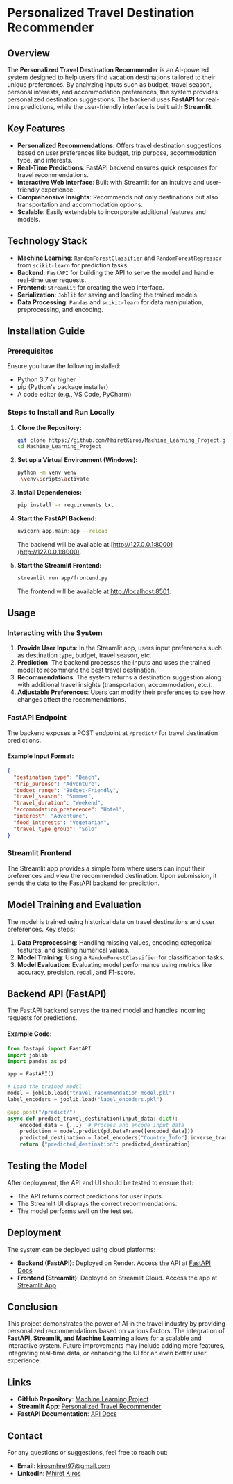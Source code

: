 # Personalized Travel Destination Recommender

## Overview
The **Personalized Travel Destination Recommender** is an AI-powered system designed to help users find vacation destinations tailored to their unique preferences. By analyzing inputs such as budget, travel season, personal interests, and accommodation preferences, the system provides personalized destination suggestions. The backend uses **FastAPI** for real-time predictions, while the user-friendly interface is built with **Streamlit**.

## Key Features
- **Personalized Recommendations**: Offers travel destination suggestions based on user preferences like budget, trip purpose, accommodation type, and interests.
- **Real-Time Predictions**: FastAPI backend ensures quick responses for travel recommendations.
- **Interactive Web Interface**: Built with Streamlit for an intuitive and user-friendly experience.
- **Comprehensive Insights**: Recommends not only destinations but also transportation and accommodation options.
- **Scalable**: Easily extendable to incorporate additional features and models.

## Technology Stack
- **Machine Learning**: `RandomForestClassifier` and `RandomForestRegressor` from `scikit-learn` for prediction tasks.
- **Backend**: `FastAPI` for building the API to serve the model and handle real-time user requests.
- **Frontend**: `Streamlit` for creating the web interface.
- **Serialization**: `Joblib` for saving and loading the trained models.
- **Data Processing**: `Pandas` and `scikit-learn` for data manipulation, preprocessing, and encoding.

## Installation Guide

### Prerequisites
Ensure you have the following installed:
- Python 3.7 or higher
- pip (Python's package installer)
- A code editor (e.g., VS Code, PyCharm)

### Steps to Install and Run Locally
1. **Clone the Repository:**
   ```bash
   git clone https://github.com/MhiretKiros/Machine_Learning_Project.git
   cd Machine_Learning_Project
   ```
2. **Set up a Virtual Environment (Windows):**
   ```bash
   python -m venv venv
   .\venv\Scripts\activate
   ```
3. **Install Dependencies:**
   ```bash
   pip install -r requirements.txt
   ```
4. **Start the FastAPI Backend:**
   ```bash
   uvicorn app.main:app --reload
   ```
   The backend will be available at [http://127.0.0.1:8000](http://127.0.0.1:8000).

5. **Start the Streamlit Frontend:**
   ```bash
   streamlit run app/frontend.py
   ```
   The frontend will be available at [http://localhost:8501](http://localhost:8501).

## Usage

### Interacting with the System
1. **Provide User Inputs**: In the Streamlit app, users input preferences such as destination type, budget, travel season, etc.
2. **Prediction**: The backend processes the inputs and uses the trained model to recommend the best travel destination.
3. **Recommendations**: The system returns a destination suggestion along with additional travel insights (transportation, accommodation, etc.).
4. **Adjustable Preferences**: Users can modify their preferences to see how changes affect the recommendations.

### FastAPI Endpoint
The backend exposes a POST endpoint at `/predict/` for travel destination predictions.

#### Example Input Format:
```json
{
  "destination_type": "Beach",
  "trip_purpose": "Adventure",
  "budget_range": "Budget-Friendly",
  "travel_season": "Summer",
  "travel_duration": "Weekend",
  "accommodation_preference": "Hotel",
  "interest": "Adventure",
  "food_interests": "Vegetarian",
  "travel_type_group": "Solo"
}
```

### Streamlit Frontend
The Streamlit app provides a simple form where users can input their preferences and view the recommended destination. Upon submission, it sends the data to the FastAPI backend for prediction.

## Model Training and Evaluation
The model is trained using historical data on travel destinations and user preferences. Key steps:
1. **Data Preprocessing**: Handling missing values, encoding categorical features, and scaling numerical values.
2. **Model Training**: Using a `RandomForestClassifier` for classification tasks.
3. **Model Evaluation**: Evaluating model performance using metrics like accuracy, precision, recall, and F1-score.

## Backend API (FastAPI)
The FastAPI backend serves the trained model and handles incoming requests for predictions.

#### Example Code:
```python
from fastapi import FastAPI
import joblib
import pandas as pd

app = FastAPI()

# Load the trained model
model = joblib.load("travel_recommendation_model.pkl")
label_encoders = joblib.load("label_encoders.pkl")

@app.post("/predict/")
async def predict_travel_destination(input_data: dict):
    encoded_data = {...}  # Process and encode input data
    prediction = model.predict(pd.DataFrame([encoded_data]))
    predicted_destination = label_encoders["Country_Info"].inverse_transform(prediction)[0]
    return {"predicted_destination": predicted_destination}
```

## Testing the Model
After deployment, the API and UI should be tested to ensure that:
- The API returns correct predictions for user inputs.
- The Streamlit UI displays the correct recommendations.
- The model performs well on the test set.

## Deployment
The system can be deployed using cloud platforms:
- **Backend (FastAPI)**: Deployed on Render. Access the API at [FastAPI Docs](https://machine-learning-project-11-muoj.onrender.com/docs)
- **Frontend (Streamlit)**: Deployed on Streamlit Cloud. Access the app at [Streamlit App](https://mhiretkiros-machine-learning-project-app-v7ztrl.streamlit.app/)

## Conclusion
This project demonstrates the power of AI in the travel industry by providing personalized recommendations based on various factors. The integration of **FastAPI, Streamlit, and Machine Learning** allows for a scalable and interactive system. Future improvements may include adding more features, integrating real-time data, or enhancing the UI for an even better user experience.

## Links
- **GitHub Repository**: [Machine Learning Project](https://github.com/MhiretKiros/Machine_Learning_Project)
- **Streamlit App**: [Personalized Travel Recommender](https://mhiretkiros-machine-learning-project-app-v7ztrl.streamlit.app/)
- **FastAPI Documentation**: [API Docs](https://machine-learning-project-11-muoj.onrender.com/docs)

## Contact
For any questions or suggestions, feel free to reach out:
- **Email**: [kirosmhret97@gmail.com](mailto:kirosmhret97@gmail.com)
- **LinkedIn**: [Mhiret Kiros](https://www.linkedin.com/in/mhret-kiros-8aa2ba332/)

